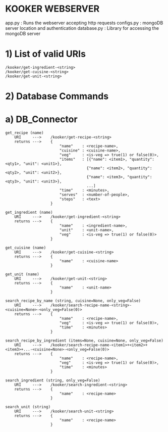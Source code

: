 # KOOKER WEBSERVER

app.py      : Runs the webserver accepting http requests
configs.py  : mongoDB server location and authentication
database.py : Library for accessing the mongoDB server

# 1) List of valid URIs

    /kooker/get-ingredient-<string>
    /kooker/get-cuisine-<string>
    /kooker/get-unit-<string>
    
# 2) Database Commands

# a) DB_Connector
    
    get_recipe (name)
        URI     --->    /kooker/get-recipe-<string>
        returns --->    {
                            "name"    : <recipe-name>, 
                            "cuisine" : <cuisine-name>, 
                            "veg"     : <is-veg => true(1) or false(0)>,
                            "items"   : [{"name": <item1>, "quantity": <qty1>, "unit": <unit1>},
                                        {"name": <item2>, "quantity": <qty2>, "unit": <unit2>},
                                        {"name": <item3>, "quantity": <qty3>, "unit": <unit3>},
                                        ...]
                            "time"    : <minutes>,
                            "serves"  : <number-of-people>,
                            "steps"   : <text>
                        }
    
    get_ingredient (name)
        URI     --->    /kooker/get-ingredient-<string>
        returns --->    {
                            "name"    : <ingredient-name>, 
                            "unit"    : <unit-name>, 
                            "veg"     : <is-veg => true(1) or false(0)>
                        }
    
    get_cuisine (name)
        URI     --->    /kooker/get-cuisine-<string>
        returns --->    {
                            "name"    : <cuisine-name>
                        }
    
    get_unit (name)
        URI     --->    /kooker/get-unit-<string>
        returns --->    {
                            "name"    : <unit-name>
                        }

    search_recipe_by_name (string, cuisine=None, only_veg=False)
        URI     --->    /kooker/search-recipe-name-<string>-<cuisine=None>-<only_veg=False(0)>
        returns --->    {
                            "name"    : <recipe-name>, 
                            "veg"     : <is-veg => true(1) or false(0)>,
                            "time"    : <minutes>
                        }
    
    search_recipe_by_ingredient (items=None, cuisine=None, only_veg=False)
        URI     --->    /kooker/search-recipe-name-<item1>+<item2>+<item3>+...-<cuisine=None>-<only_veg=False(0)>
        returns --->    {
                            "name"    : <recipe-name>, 
                            "veg"     : <is-veg => true(1) or false(0)>,
                            "time"    : <minutes>
                        }
    
    search_ingredient (string, only_veg=False)
        URI     --->    /kooker/search-ingredient-<string>
        returns --->    {
                            "name"    : <recipe-name>
                        }
    
    search_unit (string)
        URI     --->    /kooker/search-unit-<string>
        returns --->    {
                            "name"    : <recipe-name>
                        }
